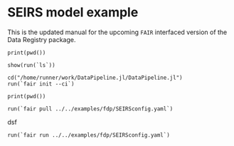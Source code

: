 # SEIRS model example
This is the updated manual for the upcoming `FAIR` interfaced version of the Data Registry package.

```@example
print(pwd())
```

```@example
show(run(`ls`))
```

```@example
cd("/home/runner/work/DataPipeline.jl/DataPipeline.jl")
run(`fair init --ci`)
```

```@example
print(pwd())
```

```@example
run(`fair pull ../../examples/fdp/SEIRSconfig.yaml`)
```

dsf

```@example
run(`fair run ../../examples/fdp/SEIRSconfig.yaml`)
```